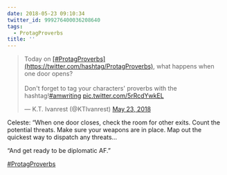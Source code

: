 ```yaml
---
date: 2018-05-23 09:10:34
twitter_id: 999276400036208640
tags:
  - ProtagProverbs
title: ''
---
```


<blockquote class="twitter-tweet"><p lang="en" dir="ltr">Today on <a href="https://twitter.com/hashtag/ProtagProverbs?src=hash&amp;ref_src=twsrc%5Etfw">[#ProtagProverbs](https://twitter.com/hashtag/ProtagProverbs)</a>, what happens when one door opens?<br><br>Don&#39;t forget to tag your characters&#39; proverbs with the hashtag!<a href="https://twitter.com/hashtag/amwriting?src=hash&amp;ref_src=twsrc%5Etfw">#amwriting</a> <a href="https://t.co/5rRcdYwkEL">pic.twitter.com/5rRcdYwkEL</a></p>&mdash; K.T. Ivanrest (@KTIvanrest) <a href="https://twitter.com/KTIvanrest/status/999260462201163776?ref_src=twsrc%5Etfw">May 23, 2018</a></blockquote>
<script async src="https://platform.twitter.com/widgets.js" charset="utf-8"></script>

Celeste: “When one door closes, check the room for other exits. Count the potential threats. Make sure your weapons are in place. Map out the quickest way to dispatch any threats…

“And get ready to be diplomatic AF.”

[#ProtagProverbs](https://twitter.com/hashtag/ProtagProverbs)
